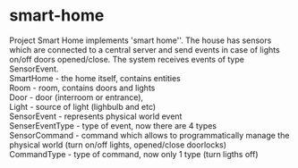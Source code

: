 # smart-home

Project Smart Home implements 'smart home''.
The house has sensors which are connected to a central server and send events in case of lights on/off doors opened/close.
The system receives events of type SensorEvent.
<br/>
SmartHome - the home itself, contains entities<br/>
Room - room, contains doors and lights<br/>
Door - door (interroom or entrance),<br/>
Light - source of light (lighbulb and etc)<br/>
SensorEvent - represents physical world event<br/>
SenserEventType - type of event, now there are 4 types<br/>
SensorCommand - command which allows to programmatically manage the physical world (turn on/off lights, opened/close doorlocks)<br/>
CommandType - type of command, now only 1 type (turn ligths off)<br/>